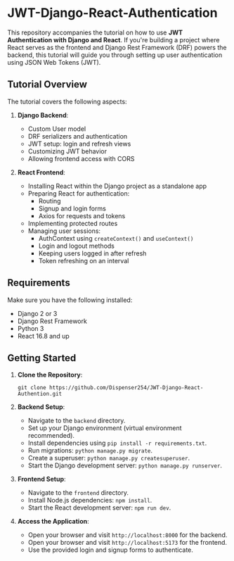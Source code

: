 # JWT-Django-React-Authentication

This repository accompanies the tutorial on how to use **JWT Authentication with Django and React**. If you're building a project where React serves as the frontend and Django Rest Framework (DRF) powers the backend, this tutorial will guide you through setting up user authentication using JSON Web Tokens (JWT).

## Tutorial Overview

The tutorial covers the following aspects:

1. **Django Backend**:
    - Custom User model
    - DRF serializers and authentication
    - JWT setup: login and refresh views
    - Customizing JWT behavior
    - Allowing frontend access with CORS

2. **React Frontend**:
    - Installing React within the Django project as a standalone app
    - Preparing React for authentication:
        - Routing
        - Signup and login forms
        - Axios for requests and tokens
    - Implementing protected routes
    - Managing user sessions:
        - AuthContext using `createContext()` and `useContext()`
        - Login and logout methods
        - Keeping users logged in after refresh
        - Token refreshing on an interval

## Requirements

Make sure you have the following installed:

- Django 2 or 3
- Django Rest Framework
- Python 3
- React 16.8 and up

## Getting Started

1. **Clone the Repository**:
    ```
    git clone https://github.com/Dispenser254/JWT-Django-React-Authention.git
    ```

2. **Backend Setup**:
    - Navigate to the `backend` directory.
    - Set up your Django environment (virtual environment recommended).
    - Install dependencies using `pip install -r requirements.txt`.
    - Run migrations: `python manage.py migrate`.
    - Create a superuser: `python manage.py createsuperuser`.
    - Start the Django development server: `python manage.py runserver`.

3. **Frontend Setup**:
    - Navigate to the `frontend` directory.
    - Install Node.js dependencies: `npm install`.
    - Start the React development server: `npm run dev`.

4. **Access the Application**:
    - Open your browser and visit `http://localhost:8000` for the backend.
    - Open your browser and visit `http://localhost:5173` for the frontend.
    - Use the provided login and signup forms to authenticate.

